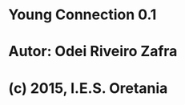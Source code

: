 Young Connection 0.1
================================
Autor: Odei Riveiro Zafra
================================
(c) 2015, I.E.S. Oretania
================================
